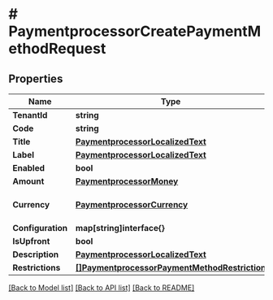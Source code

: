 # # PaymentprocessorCreatePaymentMethodRequest


## Properties 


Name | Type | Description | Notes
------------ | ------------- | ------------- | -------------
**TenantId**| **string** |   |
**Code**| **string** |   |
**Title**| [**PaymentprocessorLocalizedText**](PaymentprocessorLocalizedText.md) |   |
**Label**| [**PaymentprocessorLocalizedText**](PaymentprocessorLocalizedText.md) |   | [optional]
**Enabled**| **bool** |   | [optional]
**Amount**| [**PaymentprocessorMoney**](PaymentprocessorMoney.md) |   | [optional]
**Currency**| [**PaymentprocessorCurrency**](PaymentprocessorCurrency.md) |  for more information please, see Model/PaymentprocessorCurrency.php  | [optional] [default to XXX]
**Configuration**| **map[string]interface{}** |   | [optional]
**IsUpfront**| **bool** |   | [optional]
**Description**| [**PaymentprocessorLocalizedText**](PaymentprocessorLocalizedText.md) |   | [optional]
**Restrictions**| [**[]PaymentprocessorPaymentMethodRestriction**](PaymentprocessorPaymentMethodRestriction.md) |   | [optional]


[[Back to Model list]](../../README.md#models) [[Back to API list]](../../README.md#endpoints) [[Back to README]](../../README.md)

